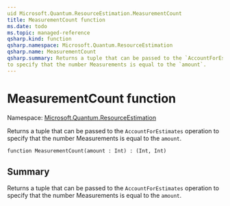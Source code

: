 ```yaml
---
uid Microsoft.Quantum.ResourceEstimation.MeasurementCount
title: MeasurementCount function
ms.date: todo
ms.topic: managed-reference
qsharp.kind: function
qsharp.namespace: Microsoft.Quantum.ResourceEstimation
qsharp.name: MeasurementCount
qsharp.summary: Returns a tuple that can be passed to the `AccountForEstimates` operation
to specify that the number Measurements is equal to the `amount`.
---
```


# MeasurementCount function

Namespace: [Microsoft.Quantum.ResourceEstimation](xref:Microsoft.Quantum.ResourceEstimation)

Returns a tuple that can be passed to the `AccountForEstimates` operation
to specify that the number Measurements is equal to the `amount`.
```qsharp
function MeasurementCount(amount : Int) : (Int, Int)
```

## Summary
Returns a tuple that can be passed to the `AccountForEstimates` operation
to specify that the number Measurements is equal to the `amount`.
